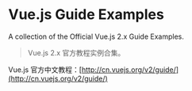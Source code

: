 # Vue.js Guide Examples

A collection of the Official Vue.js 2.x Guide Examples.

> Vue.js 2.x 官方教程实例合集。

Vue.js 官方中文教程：[http://cn.vuejs.org/v2/guide/](http://cn.vuejs.org/v2/guide/)
